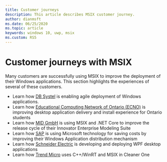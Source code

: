 ```yaml
---
title: Customer journeys
description: This article describes MSIX customer journey. 
author: dianmsft
ms.date: 06/25/2020
ms.topic: article
keywords: windows 10, uwp, msix
ms.custom: RS5
---
```


# Customer journeys with MSIX

Many customers are successfully using MSIX to improve the deployment of their Windows applications. This section highlights the experiences of several of these customers.

* Learn how [DB Systel](customer/db-systel.md) is enabling agile deployment of Windows applications.
* Learn how [Educational Computing Network of Ontario (ECNO)](customer/ecno.md) is improving desktop application delivery and install experience for Ontario students
* Learn how [MID GmbH](customer/mid.md) is using MSIX and .NET Core to improve the release cycle of their Innovator Enterprise Modeling Suite
* Learn how [SAP](customer/sap.md) is using Microsoft technology for saving costs by improving their Windows Application distribution mechanism 
* Learn how [Schneider Electric](customer/schneider-electric.md) is developing and deploying WPF desktop applications
* Learn how [Trend Micro](customer/trend-micro.md) uses C++/WinRT and MSIX in Cleaner One
